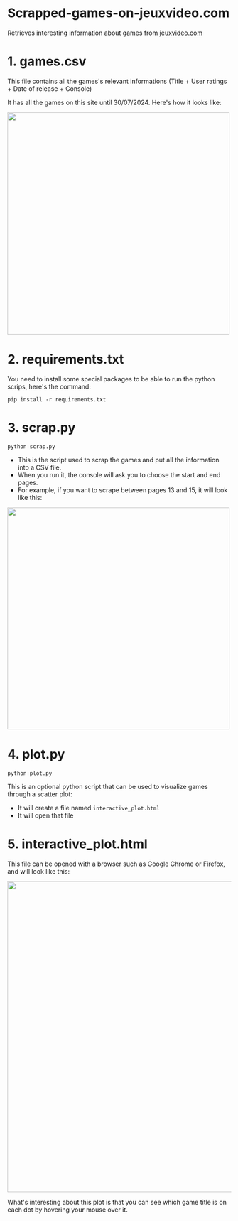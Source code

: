 # Scrapped-games-on-jeuxvideo.com
Retrieves interesting information about games from [jeuxvideo.com](https://www.jeuxvideo.com/tous-les-jeux/)

# 1. games.csv
This file contains all the games's relevant informations (Title + User ratings + Date of release + Console)

It has all the games on this site until 30/07/2024. Here's how it looks like:

<img src="https://github.com/user-attachments/assets/fece0a0f-c55a-44fd-8fff-f684b909bd09" width="500" />

# 2. requirements.txt
You need to install some special packages to be able to run the python scrips, here's the command:
```
pip install -r requirements.txt
```

# 3. scrap.py
```
python scrap.py
```
- This is the script used to scrap the games and put all the information into a CSV file.
- When you run it, the console will ask you to choose the start and end pages. 
- For example, if you want to scrape between pages 13 and 15, it will look like this: 

<img src="https://github.com/user-attachments/assets/092f5152-98e7-4c9a-8ac2-3b4bba73c46c" width="500" />

# 4. plot.py
```
python plot.py
```
This is an optional python script that can be used to visualize games through a scatter plot:
- It will create a file named ```interactive_plot.html```
- It will open that file

# 5. interactive_plot.html
This file can be opened with a browser such as Google Chrome or Firefox, and will look like this:

<img src="https://github.com/user-attachments/assets/df4ec494-c085-47a8-b1fb-213ba67f5e0a" width="700" />

What's interesting about this plot is that you can see which game title is on each dot by hovering your mouse over it.

